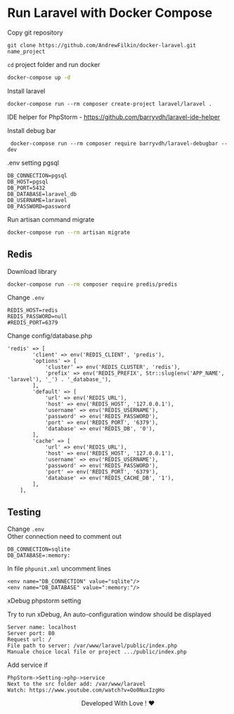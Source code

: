 # Run Laravel with Docker Compose

Copy git repository

```
git clone https://github.com/AndrewFilkin/docker-laravel.git name_project
```

`cd` project folder and run docker 

```bash
docker-compose up -d
```

Install laravel 

```
docker-compose run --rm composer create-project laravel/laravel .
```

IDE helper for PhpStorm - https://github.com/barryvdh/laravel-ide-helper

Install debug bar

```
 docker-compose run --rm composer require barryvdh/laravel-debugbar --dev
```

.env setting pgsql


```
DB_CONNECTION=pgsql
DB_HOST=pgsql
DB_PORT=5432
DB_DATABASE=laravel_db
DB_USERNAME=laravel
DB_PASSWORD=password
```

Run artisan command migrate

```bash
docker-compose run --rm artisan migrate
```

## Redis
Download library

```bash
docker-compose run --rm composer require predis/predis
```

Change `.env` <br/>

```
REDIS_HOST=redis
REDIS_PASSWORD=null
#REDIS_PORT=6379
```

Change config/database.php <br/>

```
'redis' => [
        'client' => env('REDIS_CLIENT', 'predis'),
        'options' => [
            'cluster' => env('REDIS_CLUSTER', 'redis'),
            'prefix' => env('REDIS_PREFIX', Str::slug(env('APP_NAME', 'laravel'), '_') . '_database_'),
        ],
        'default' => [
            'url' => env('REDIS_URL'),
            'host' => env('REDIS_HOST', '127.0.0.1'),
            'username' => env('REDIS_USERNAME'),
            'password' => env('REDIS_PASSWORD'),
            'port' => env('REDIS_PORT', '6379'),
            'database' => env('REDIS_DB', '0'),
        ],
        'cache' => [
            'url' => env('REDIS_URL'),
            'host' => env('REDIS_HOST', '127.0.0.1'),
            'username' => env('REDIS_USERNAME'),
            'password' => env('REDIS_PASSWORD'),
            'port' => env('REDIS_PORT', '6379'),
            'database' => env('REDIS_CACHE_DB', '1'),
        ],
    ],
```

## Testing

Change `.env` <br/>
Other connection need to comment out

```
DB_CONNECTION=sqlite
DB_DATABASE=:memory:
```


In file `phpunit.xml` uncomment lines <br/>

```
<env name="DB_CONNECTION" value="sqlite"/>
<env name="DB_DATABASE" value=":memory:"/>
```

xDebug phpstorm setting

Try to run xDebug, An auto-configuration window should be displayed

```
Server name: localhost
Server port: 80
Request url: /
File path to server: /var/www/laravel/public/index.php
Manuale choice local file or project .../public/index.php
```

Add service if 

```
PhpStorm->Setting->php->service
Next to the src folder add: /var/www/laravel
Watch: https://www.youtube.com/watch?v=Oo0NuxIzgHo
```

<div align="center"> Developed With Love ! ❤️</div>

